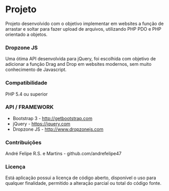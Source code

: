 # Projeto
Projeto desenvolvido com o objetivo implementar em websites a função de arrastar e soltar para fazer upload de arquivos, utilizando PHP PDO e PHP orientado a objetos.

### Dropzone JS
Uma ótima API desenvolvida para jQuery, foi escolhida com objetivo de adicionar a função Drag and Drop em websites modernos, sem muito conhecimento de Javascript.

### Compatibilidade
PHP 5.4 ou superior

### API / FRAMEWORK
* Bootstrap 3 - http://getbootstrap.com
* jQuery - https://jquery.com
* Dropzone JS - http://www.dropzonejs.com

### Contribuições
André Felipe R.S. e Martins - github.com/andrefelipe47

### Licença
Está aplicação possui a licença de código aberto, disponível o uso para qualquer finalidade, permitido a alteração parcial ou total do código fonte.


